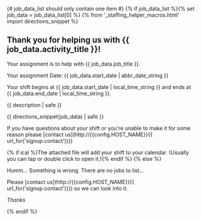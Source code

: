 {# job_data_list should only contain one item #}
{% if job_data_list %}{% set job_data = job_data_list[0] %}
                {% from '_staffing_helper_macros.html' import directions_snippet %}
## Thank you for helping us with {{ job_data.activity_title }}!

Your assignment is to help with {{ job_data.job_title }}.

Your assignment Date: {{ job_data.start_date | abbr_date_string }}

Your shift begins at {{ job_data.start_date | local_time_string }}
and ends at {{ job_data.end_date | local_time_string }}.


{{ description | safe }}

{{ directions_snippet(job_data) | safe }}

If you have questions about your shift or you're unable to make it for some reason please [contact us](http://{{config.HOST_NAME}}{{ url_for('signup.contact')}})

{% if ical %}The attached file will add your shift to your calendar. (Usually you can tap or double click to open it.){% endif %}
{% else %}

Humm... Something is wrong. There are no jobs to list...

Please [contact us](http://{{config.HOST_NAME}}{{ url_for('signup.contact')}}) so we can look into it.

_Thanks_

{% endif %}
